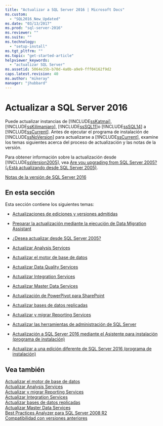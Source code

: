 ```yaml
---
title: "Actualizar a SQL Server 2016 | Microsoft Docs"
ms.custom: 
  - "SQL2016_New_Updated"
ms.date: "03/13/2017"
ms.prod: "sql-server-2016"
ms.reviewer: ""
ms.suite: ""
ms.technology: 
  - "setup-install"
ms.tgt_pltfrm: ""
ms.topic: "get-started-article"
helpviewer_keywords: 
  - "actualizar SQL Server"
ms.assetid: 5064e35b-b70d-4a0b-a9e9-fff04162f9d2
caps.latest.revision: 40
ms.author: "mikeray"
manager: "jhubbard"
---
```

# Actualizar a SQL Server 2016
  Puede actualizar instancias de [!INCLUDE[ssKatmai](../../includes/sskatmai-md.md)], [!INCLUDE[ssKilimanjaro](../../includes/sskilimanjaro-md.md)], [!INCLUDE[ssSQL11](../../includes/sssql11-md.md)]o [!INCLUDE[ssSQL14](../../includes/sssql14-md.md)] a [!INCLUDE[ssCurrent](../../includes/sscurrent-md.md)]. Antes de ejecutar el programa de instalación de [!INCLUDE[ssNoVersion](../../includes/ssnoversion-md.md)] para actualizarse a [!INCLUDE[ssCurrent](../../includes/sscurrent-md.md)], examine los temas siguientes acerca del proceso de actualización y las notas de la versión.  
  
 Para obtener información sobre la actualización desde [!INCLUDE[ssVersion2005](../../includes/ssversion2005-md.md)], vea [Are you upgrading from SQL Server 2005? (¿Está actualizando desde SQL Server 2005)](../../database-engine/install-windows/are-you-upgrading-from-sql-server-2005.md).  
  
 [Notas de la versión de SQL Server 2016](../../sql-server/sql-server-2016-release-notes.md)  
  
## <a name="in-this-section"></a>En esta sección  
 Esta sección contiene los siguientes temas:  
  
-   [Actualizaciones de ediciones y versiones admitidas](../../database-engine/install-windows/supported-version-and-edition-upgrades.md)  
  
-   [Preparar la actualización mediante la ejecución de Data Migration Assistant](../../database-engine/install-windows/prepare-for-upgrade-by-running-data-migration-assistant.md)  
  
-   [¿Desea actualizar desde SQL Server 2005?](../../database-engine/install-windows/are-you-upgrading-from-sql-server-2005.md)  
  
-   [Actualizar Analysis Services](../../database-engine/install-windows/upgrade-analysis-services.md)  
  
-   [Actualizar el motor de base de datos](../../database-engine/install-windows/upgrade-database-engine.md)  
  
-   [Actualizar Data Quality Services](../../database-engine/install-windows/upgrade-data-quality-services.md)  
  
-   [Actualizar Integration Services](../../integration-services/install-windows/upgrade-integration-services.md)  
  
-   [Actualizar Master Data Services](../../database-engine/install-windows/upgrade-master-data-services.md)  
  
-   [Actualización de PowerPivot para SharePoint](../../database-engine/install-windows/upgrade-power-pivot-for-sharepoint.md)  
  
-   [Actualizar bases de datos replicadas](../../database-engine/install-windows/upgrade-replicated-databases.md)  
  
-   [Actualizar y migrar Reporting Services](../../reporting-services/install-windows/upgrade-and-migrate-reporting-services.md)  
  
-   [Actualizar las herramientas de administración de SQL Server](../../database-engine/install-windows/upgrade-sql-server-management-tools.md)  
  
-   [Actualización a SQL Server 2016 mediante el Asistente para instalación &#40;programa de instalación&#41;](../../database-engine/install-windows/upgrade-to-sql-server-2016-using-the-installation-wizard-setup.md)  
  
-   [Actualizar a una edición diferente de SQL Server 2016 &#40;programa de instalación&#41;](../../database-engine/install-windows/upgrade-to-a-different-edition-of-sql-server-2016-setup.md)  
  
## <a name="see-also"></a>Vea también  
 [Actualizar el motor de base de datos](../../database-engine/install-windows/upgrade-database-engine.md)   
 [Actualizar Analysis Services](../../database-engine/install-windows/upgrade-analysis-services.md)   
 [Actualizar y migrar Reporting Services](../../reporting-services/install-windows/upgrade-and-migrate-reporting-services.md)   
 [Actualizar Integration Services](../../integration-services/install-windows/upgrade-integration-services.md)   
 [Actualizar bases de datos replicadas](../../database-engine/install-windows/upgrade-replicated-databases.md)   
 [Actualizar Master Data Services](../../database-engine/install-windows/upgrade-master-data-services.md)   
 [Best Practices Analyzer para SQL Server 2008 R2](http://go.microsoft.com/fwlink/?LinkId=197135)   
 [Compatibilidad con versiones anteriores](../Topic/Backward%20Compatibility_deleted.md)  
  
  
